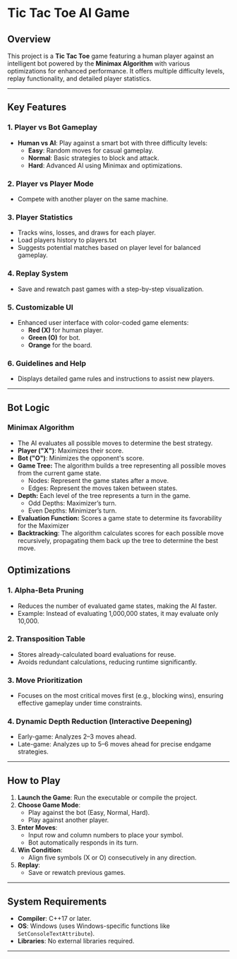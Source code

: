 # Tic Tac Toe AI Game

## Overview
This project is a **Tic Tac Toe** game featuring a human player against an intelligent bot powered by the **Minimax Algorithm** with various optimizations for enhanced performance. It offers multiple difficulty levels, replay functionality, and detailed player statistics.

---

## Key Features

### 1. **Player vs Bot Gameplay**
- **Human vs AI**: Play against a smart bot with three difficulty levels:
  - **Easy**: Random moves for casual gameplay.
  - **Normal**: Basic strategies to block and attack.
  - **Hard**: Advanced AI using Minimax and optimizations.
  
### 2. **Player vs Player Mode**
- Compete with another player on the same machine.

### 3. **Player Statistics**
- Tracks wins, losses, and draws for each player.
- Load players history to players.txt
- Suggests potential matches based on player level for balanced gameplay.

### 4. **Replay System**
- Save and rewatch past games with a step-by-step visualization.

### 5. **Customizable UI**
- Enhanced user interface with color-coded game elements:
  - **Red (X)** for human player.
  - **Green (O)** for bot.
  - **Orange** for the board.

### 6. **Guidelines and Help**
- Displays detailed game rules and instructions to assist new players.

---

## Bot Logic
### **Minimax Algorithm**
- The AI evaluates all possible moves to determine the best strategy.
- **Player ("X")**: Maximizes their score.
- **Bot ("O")**: Minimizes the opponent's score.
- **Game Tree:** The algorithm builds a tree representing all possible moves from the current game state.
  - Nodes: Represent the game states after a move.
  - Edges: Represent the moves taken between states.
- **Depth:** Each level of the tree represents a turn in the game.
  - Odd Depths: Maximizer’s turn.
  - Even Depths: Minimizer’s turn.
- **Evaluation Function:** Scores a game state to determine its favorability for the Maximizer
- **Backtracking**: The algorithm calculates scores for each possible move recursively, propagating them back up the tree to determine the best move.


## Optimizations

### 1. **Alpha-Beta Pruning**
- Reduces the number of evaluated game states, making the AI faster.
- Example: Instead of evaluating 1,000,000 states, it may evaluate only 10,000.

### 2. **Transposition Table**
- Stores already-calculated board evaluations for reuse.
- Avoids redundant calculations, reducing runtime significantly.

### 3. **Move Prioritization**
- Focuses on the most critical moves first (e.g., blocking wins), ensuring effective gameplay under time constraints.

### 4. **Dynamic Depth Reduction (Interactive Deepening)**
- Early-game: Analyzes 2–3 moves ahead.
- Late-game: Analyzes up to 5–6 moves ahead for precise endgame strategies.

---

## How to Play

1. **Launch the Game**: Run the executable or compile the project.
2. **Choose Game Mode**:
   - Play against the bot (Easy, Normal, Hard).
   - Play against another player.
3. **Enter Moves**:
   - Input row and column numbers to place your symbol.
   - Bot automatically responds in its turn.
4. **Win Condition**:
   - Align five symbols (X or O) consecutively in any direction.
5. **Replay**:
   - Save or rewatch previous games.
---
## System Requirements

- **Compiler**: C++17 or later.
- **OS**: Windows (uses Windows-specific functions like `SetConsoleTextAttribute`).
- **Libraries**: No external libraries required.

---
